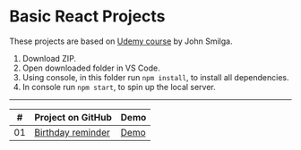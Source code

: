 # Basic React Projects
 These projects are based on [Udemy course](https://www.udemy.com/course/react-tutorial-and-projects-course/) by John Smilga. 



1. Download ZIP.
2. Open downloaded folder in VS Code.
3. Using console, in this folder run `npm install`, to install all dependencies.
4. In console run `npm start`, to spin up the local server.

-----------------------------------------------------------------
|  #  |                                                        Project on GitHub                                                  |                                         Demo                                                          |
| :-: | ------------------------------------------------------------------------------------------------------------------------- | ------------------------------------------------------------------------------------------------------|
| 01  | [Birthday reminder](https://github.com/Matrix-citizen/Basic-React-Projects/tree/master/01-birthday-reminder)              | [Demo](http://matrix-citizen.online/Basic%20React%20Projects/01-birthday-reminder/)                   |
